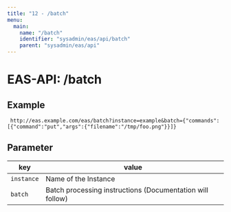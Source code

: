 ```yaml
---
title: "12 - /batch"
menu:
  main:
    name: "/batch"
    identifier: "sysadmin/eas/api/batch"
    parent: "sysadmin/eas/api"
---
```

#  EAS-API: /batch

##  Example

~~~
 http://eas.example.com/eas/batch?instance=example&batch={"commands":[{"command":"put","args":{"filename":"/tmp/foo.png"}}]}
~~~


##  Parameter


|key|value|
|---|---|
|`instance`          |Name of the Instance|
|`batch`             |Batch processing instructions (Documentation will follow)|

 
